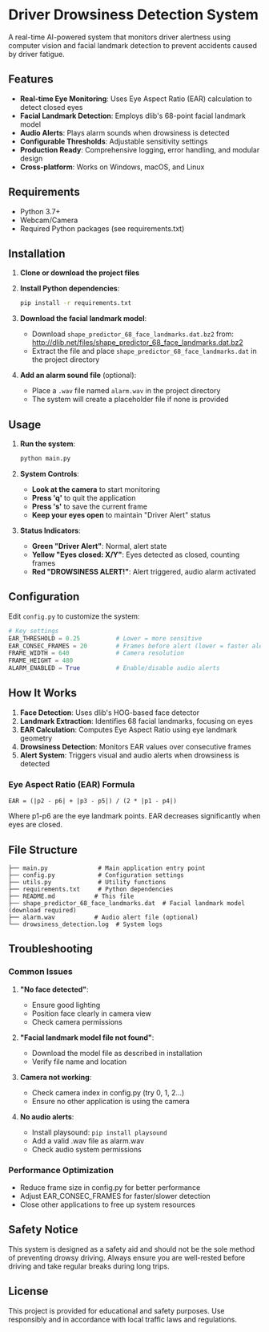 # Driver Drowsiness Detection System

A real-time AI-powered system that monitors driver alertness using computer vision and facial landmark detection to prevent accidents caused by driver fatigue.

## Features

- **Real-time Eye Monitoring**: Uses Eye Aspect Ratio (EAR) calculation to detect closed eyes
- **Facial Landmark Detection**: Employs dlib's 68-point facial landmark model
- **Audio Alerts**: Plays alarm sounds when drowsiness is detected
- **Configurable Thresholds**: Adjustable sensitivity settings
- **Production Ready**: Comprehensive logging, error handling, and modular design
- **Cross-platform**: Works on Windows, macOS, and Linux

## Requirements

- Python 3.7+
- Webcam/Camera
- Required Python packages (see requirements.txt)

## Installation

1. **Clone or download the project files**

2. **Install Python dependencies**:
   ```bash
   pip install -r requirements.txt
   ```

3. **Download the facial landmark model**:
   - Download `shape_predictor_68_face_landmarks.dat.bz2` from:
     http://dlib.net/files/shape_predictor_68_face_landmarks.dat.bz2
   - Extract the file and place `shape_predictor_68_face_landmarks.dat` in the project directory

4. **Add an alarm sound file** (optional):
   - Place a `.wav` file named `alarm.wav` in the project directory
   - The system will create a placeholder file if none is provided

## Usage

1. **Run the system**:
   ```bash
   python main.py
   ```

2. **System Controls**:
   - **Look at the camera** to start monitoring
   - **Press 'q'** to quit the application
   - **Press 's'** to save the current frame
   - **Keep your eyes open** to maintain "Driver Alert" status

3. **Status Indicators**:
   - **Green "Driver Alert"**: Normal, alert state
   - **Yellow "Eyes closed: X/Y"**: Eyes detected as closed, counting frames
   - **Red "DROWSINESS ALERT!"**: Alert triggered, audio alarm activated

## Configuration

Edit `config.py` to customize the system:

```python
# Key settings
EAR_THRESHOLD = 0.25          # Lower = more sensitive
EAR_CONSEC_FRAMES = 20        # Frames before alert (lower = faster alert)
FRAME_WIDTH = 640             # Camera resolution
FRAME_HEIGHT = 480
ALARM_ENABLED = True          # Enable/disable audio alerts
```

## How It Works

1. **Face Detection**: Uses dlib's HOG-based face detector
2. **Landmark Extraction**: Identifies 68 facial landmarks, focusing on eyes
3. **EAR Calculation**: Computes Eye Aspect Ratio using eye landmark geometry
4. **Drowsiness Detection**: Monitors EAR values over consecutive frames
5. **Alert System**: Triggers visual and audio alerts when drowsiness is detected

### Eye Aspect Ratio (EAR) Formula

```
EAR = (|p2 - p6| + |p3 - p5|) / (2 * |p1 - p4|)
```

Where p1-p6 are the eye landmark points. EAR decreases significantly when eyes are closed.

## File Structure

```
├── main.py              # Main application entry point
├── config.py            # Configuration settings
├── utils.py             # Utility functions
├── requirements.txt     # Python dependencies
├── README.md           # This file
├── shape_predictor_68_face_landmarks.dat  # Facial landmark model (download required)
├── alarm.wav           # Audio alert file (optional)
└── drowsiness_detection.log  # System logs
```

## Troubleshooting

### Common Issues

1. **"No face detected"**: 
   - Ensure good lighting
   - Position face clearly in camera view
   - Check camera permissions

2. **"Facial landmark model file not found"**:
   - Download the model file as described in installation
   - Verify file name and location

3. **Camera not working**:
   - Check camera index in config.py (try 0, 1, 2...)
   - Ensure no other application is using the camera

4. **No audio alerts**:
   - Install playsound: `pip install playsound`
   - Add a valid .wav file as alarm.wav
   - Check audio system permissions

### Performance Optimization

- Reduce frame size in config.py for better performance
- Adjust EAR_CONSEC_FRAMES for faster/slower detection
- Close other applications to free up system resources

## Safety Notice

This system is designed as a safety aid and should not be the sole method of preventing drowsy driving. Always ensure you are well-rested before driving and take regular breaks during long trips.

## License

This project is provided for educational and safety purposes. Use responsibly and in accordance with local traffic laws and regulations.